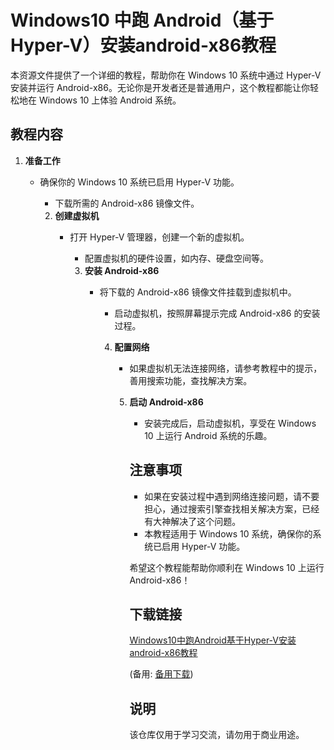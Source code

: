 # Windows10 中跑 Android（基于 Hyper-V）安装android-x86教程

本资源文件提供了一个详细的教程，帮助你在 Windows 10 系统中通过 Hyper-V 安装并运行 Android-x86。无论你是开发者还是普通用户，这个教程都能让你轻松地在 Windows 10 上体验 Android 系统。

## 教程内容

1. **准备工作**
   - 确保你的 Windows 10 系统已启用 Hyper-V 功能。
      - 下载所需的 Android-x86 镜像文件。

      2. **创建虚拟机**
         - 打开 Hyper-V 管理器，创建一个新的虚拟机。
            - 配置虚拟机的硬件设置，如内存、硬盘空间等。

            3. **安装 Android-x86**
               - 将下载的 Android-x86 镜像文件挂载到虚拟机中。
                  - 启动虚拟机，按照屏幕提示完成 Android-x86 的安装过程。

                  4. **配置网络**
                     - 如果虚拟机无法连接网络，请参考教程中的提示，善用搜索功能，查找解决方案。

                     5. **启动 Android-x86**
                        - 安装完成后，启动虚拟机，享受在 Windows 10 上运行 Android 系统的乐趣。

                        ## 注意事项

                        - 如果在安装过程中遇到网络连接问题，请不要担心，通过搜索引擎查找相关解决方案，已经有大神解决了这个问题。
                        - 本教程适用于 Windows 10 系统，确保你的系统已启用 Hyper-V 功能。

                        希望这个教程能帮助你顺利在 Windows 10 上运行 Android-x86！

                        ## 下载链接
                        [Windows10中跑Android基于Hyper-V安装android-x86教程](https://pan.quark.cn/s/586052776fa4) 

                        (备用: [备用下载](https://pan.baidu.com/s/1MLjH4ZLMD83cHOZgzmMX2w?pwd=1234))

                        ## 说明

                        该仓库仅用于学习交流，请勿用于商业用途。
